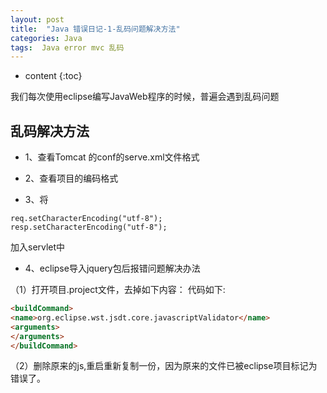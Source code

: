 ```yaml
---
layout: post
title:  "Java 错误日记-1-乱码问题解决方法"
categories: Java
tags:  Java error mvc 乱码
---
```



* content
{:toc}

我们每次使用eclipse编写JavaWeb程序的时候，普遍会遇到乱码问题






## 乱码解决方法

* 1、查看Tomcat 的conf的serve.xml文件格式

* 2、查看项目的编码格式

* 3、将

```
req.setCharacterEncoding("utf-8");
resp.setCharacterEncoding("utf-8");
```

加入servlet中

* 4、eclipse导入jquery包后报错问题解决办法

（1）打开项目.project文件，去掉如下内容：
	代码如下:

```html
<buildCommand>
<name>org.eclipse.wst.jsdt.core.javascriptValidator</name>
<arguments>
</arguments>
</buildCommand>
```

（2）删除原来的js,重启重新复制一份，因为原来的文件已被eclipse项目标记为错误了。

















